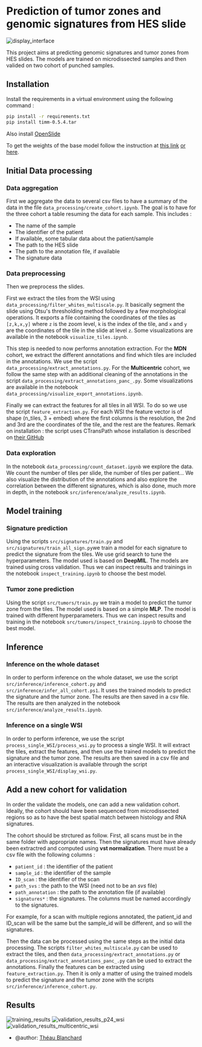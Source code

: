 # Prediction of tumor zones and genomic signatures from HES slide

![display_interface](images/display_example.png)

This project aims at predicting genomic signatures and tumor zones from HES slides. The models are trained on microdissected samples and then valided on two cohort of punched samples.

## Installation

Install the requirements in a virtual environment using the following command :

```bash
pip install -r requirements.txt
pip install timm-0.5.4.tar
```
Also install [OpenSlide](https://openslide.org/download/#binaries)

To get the weights of the base model follow the instruction at [this link](https://github.com/Xiyue-Wang/TransPath/tree/main?tab=readme-ov-file) [or here](https://drive.google.com/file/d/1DoDx_70_TLj98gTf6YTXnu4tFhsFocDX/view).

## Initial Data processing

### Data aggregation

First we aggregate the data to several csv files to have a summary of the data in the file `data_processing/create_cohort.ipynb`. The goal is to have for the three cohort a table resuming the data for each sample. This includes :

- The name of the sample
- The identifier of the patient
- If available, some tabular data about the patient/sample
- The path to the HES slide
- The path to the annotation file, if available
- The signature data

### Data preprocessing

Then we preprocess the slides.

First we extract the tiles from the WSI using `data_processing/filter_whites_multiscale.py`. It basically segment the slide using Otsu's thresholding method followed by a few morphological operations. It exports a file containing the coordinates of the tiles as `[z,k,x,y]` where `z` is the zoom level, `k` is the index of the tile, and `x` and `y` are the coordinates of the tile in the slide at level `z`. Some visualizations are available in the notebook `visualize_tiles.ipynb`.

This step is needed to now performs annotation extraction. For the **MDN** cohort, we extract the different annotations and find which tiles are included in the annotations. We use the script `data_processing/extract_annotations.py`. For the **Multicentric** cohort, we follow the same step with an additional cleaning of the annotations in the script `data_processing/extract_annotations_panc_.py`. Some visualizations are available in the notebook `data_processing/visualize_export_annotations.ipynb`.

Finally we can extract the features for all tiles in all WSI. To do so we use the script `feature_extraction.py`. For each WSI the feature vector is of shape (n_tiles, 3 + embed) where the first columns is the resolution, the 2nd and 3rd are the coordinates of the tile, and the rest are the features.
Remark on installation : the script uses CTransPath whose installation is described on [their GitHub](https://github.com/Xiyue-Wang/TransPath/tree/main)

### Data exploration

In the notebook `data_processing/count_dataset.ipynb` we explore the data. We count the number of tiles per slide, the number of tiles per patient... We also visualize the distribution of the annotations and also explore the correlation between the different signatures, which is also done, much more in depth, in the notebook `src/inference/analyze_results.ipynb`.

## Model training

### Signature prediction

Using the scripts `src/signatures/train.py` and `src/signatures/train_all_sign.py`we train a model for each signature to predict the signature from the tiles. We use grid search to tune the hyperparameters. The model used is based on **DeepMIL**. The models are trained using cross validation. Thus we can inspect results and trainings in the notebook `inspect_training.ipynb` to choose the best model.

### Tumor zone prediction

Using the script `src/tumors/train.py` we train a model to predict the tumor zone from the tiles. The model used is based on a simple **MLP**. The model is trained with different hyperparameters. Thus we can inspect results and training in the notebook `src/tumors/inspect_training.ipynb` to choose the best model.

## Inference

### Inference on the whole dataset

In order to perform inference on the whole dataset, we use the script `src/inference/inference_cohort.py` and `src/inference/infer_all_cohort.ps1`. It uses the trained models to predict the signature and the tumor zone. The results are then saved in a csv file. The results are then analyzed in the notebook `src/inference/analyze_results.ipynb`.

### Inference on a single WSI

In order to perform inference, we use the script `process_single_WSI/process_wsi.py` to process a single WSI. It will extract the tiles, extract the features, and then use the trained models to predict the signature and the tumor zone. The results are then saved in a csv file and an interactive visualization is available through the script `process_single_WSI/display_wsi.py`.

## Add a new cohort for validation

In order the validate the models, one can add a new validation cohort. Ideally, the cohort should have been sequenced from microdissected regions so as to have the best spatial match between histology and RNA signatures.

The cohort should be strctured as follow. First, all scans must be in the same folder with appropriate names. Then the signatures must have already been extractred and computed using **vst normalization**. There must be a csv file with the following columns :

- `patient_id` : the identifier of the patient
- `sample_id` : the identifier of the sample
- `ID_scan` : the identifier of the scan
- `path_svs` : the path to the WSI (need not to be an *svs* file)
- `path_annotation` : the path to the annotation file (if available)
- `signatures*` : the signatures. The columns must be named accordingly to the signatures.

For example, for a scan with multiple regions annotated, the patient_id and ID_scan will be the same but the sample_id will be different, and so will the signatures.

Then the data can be processed using the same steps as the initial data processing. The scripts `filter_whites_multiscale.py` can be used to extract the tiles, and then `data_processing/extract_annotations.py` or `data_processing/extract_annotations_panc_.py` can be used to extract the annotations. Finally the features can be extracted using `feature_extraction.py`. Then it is only a matter of using the trained models to predict the signature and the tumor zone with the scripts `src/inference/inference_cohort.py`.

## Results

![training_results](images/training_results.png)
![validation_results_p24_wsi](images/validation_results_p24_wsi.png)
![validation_results_multicentric_wsi](images/validation_results_multicentric_wsi.png)

- @author: [Théau Blanchard](https://github.com/Theaublanchard)
